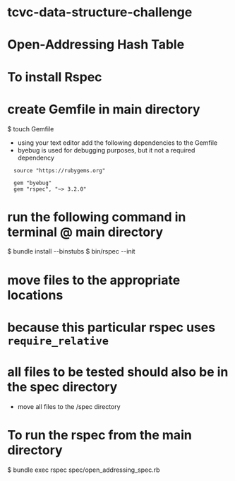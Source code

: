 # tcvc-data-structure-challenge
# Open-Addressing Hash Table

# To install Rspec

  # create Gemfile in main directory
  $ touch Gemfile
  - using your text editor add the following dependencies to the Gemfile
  - byebug is used for debugging purposes, but it not a required dependency

```
  source "https://rubygems.org"

  gem "byebug"
  gem "rspec", "~> 3.2.0"
```

  # run the following command in terminal @ main directory
  $ bundle install --binstubs
  $ bin/rspec --init

  # move files to the appropriate locations
  # because this particular rspec uses `require_relative` 
  # all files to be tested should also be in the spec directory
  
  - move all files to the /spec directory

# To run the rspec from the main directory

$ bundle exec rspec spec/open_addressing_spec.rb
